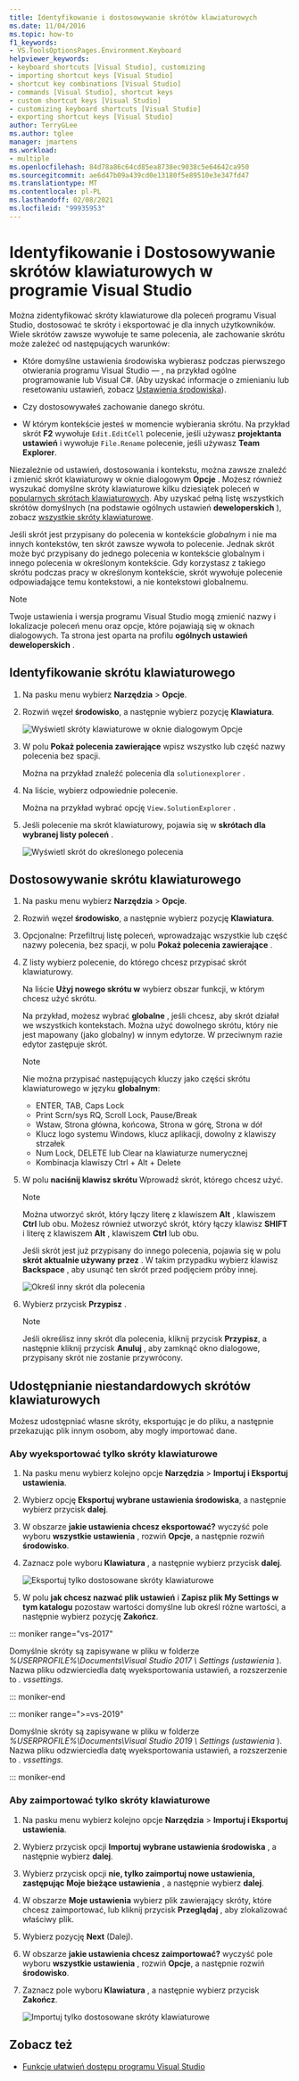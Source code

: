 ```yaml
---
title: Identyfikowanie i dostosowywanie skrótów klawiaturowych
ms.date: 11/04/2016
ms.topic: how-to
f1_keywords:
- VS.ToolsOptionsPages.Environment.Keyboard
helpviewer_keywords:
- keyboard shortcuts [Visual Studio], customizing
- importing shortcut keys [Visual Studio]
- shortcut key combinations [Visual Studio]
- commands [Visual Studio], shortcut keys
- custom shortcut keys [Visual Studio]
- customizing keyboard shortcuts [Visual Studio]
- exporting shortcut keys [Visual Studio]
author: TerryGLee
ms.author: tglee
manager: jmartens
ms.workload:
- multiple
ms.openlocfilehash: 84d78a86c64cd85ea8738ec9038c5e64642ca950
ms.sourcegitcommit: ae6d47b09a439cd0e13180f5e89510e3e347fd47
ms.translationtype: MT
ms.contentlocale: pl-PL
ms.lasthandoff: 02/08/2021
ms.locfileid: "99935953"
---
```

# <a name="identify-and-customize-keyboard-shortcuts-in-visual-studio"></a>Identyfikowanie i Dostosowywanie skrótów klawiaturowych w programie Visual Studio

Można zidentyfikować skróty klawiaturowe dla poleceń programu Visual Studio, dostosować te skróty i eksportować je dla innych użytkowników. Wiele skrótów zawsze wywołuje te same polecenia, ale zachowanie skrótu może zależeć od następujących warunków:

- Które domyślne ustawienia środowiska wybierasz podczas pierwszego otwierania programu Visual Studio &mdash; , na przykład ogólne programowanie lub Visual C#. (Aby uzyskać informacje o zmienianiu lub resetowaniu ustawień, zobacz [Ustawienia środowiska](environment-settings.md)).

- Czy dostosowywałeś zachowanie danego skrótu.

- W którym kontekście jesteś w momencie wybierania skrótu. Na przykład skrót **F2** wywołuje `Edit.EditCell` polecenie, jeśli używasz **projektanta ustawień** i wywołuje `File.Rename` polecenie, jeśli używasz **Team Explorer**.

Niezależnie od ustawień, dostosowania i kontekstu, można zawsze znaleźć i zmienić skrót klawiaturowy w oknie dialogowym **Opcje** . Możesz również wyszukać domyślne skróty klawiaturowe kilku dziesiątek poleceń w [popularnych skrótach klawiaturowych](../ide/default-keyboard-shortcuts-for-frequently-used-commands-in-visual-studio.md). Aby uzyskać pełną listę wszystkich skrótów domyślnych (na podstawie ogólnych ustawień **deweloperskich** ), zobacz [wszystkie skróty klawiaturowe](../ide/default-keyboard-shortcuts-in-visual-studio.md).

Jeśli skrót jest przypisany do polecenia w kontekście *globalnym* i nie ma innych kontekstów, ten skrót zawsze wywoła to polecenie. Jednak skrót może być przypisany do jednego polecenia w kontekście globalnym i innego polecenia w określonym kontekście. Gdy korzystasz z takiego skrótu podczas pracy w określonym kontekście, skrót wywołuje polecenie odpowiadające temu kontekstowi, a nie kontekstowi globalnemu.

> [!NOTE]
> Twoje ustawienia i wersja programu Visual Studio mogą zmienić nazwy i lokalizacje poleceń menu oraz opcje, które pojawiają się w oknach dialogowych. Ta strona jest oparta na profilu **ogólnych ustawień deweloperskich** .

## <a name="identify-a-keyboard-shortcut"></a>Identyfikowanie skrótu klawiaturowego

1. Na pasku menu wybierz **Narzędzia**  >  **Opcje**.

2. Rozwiń węzeł **środowisko**, a następnie wybierz pozycję **Klawiatura**.

   ![Wyświetl skróty klawiaturowe w oknie dialogowym Opcje](../ide/media/optionskeyboard.png)

3. W polu **Pokaż polecenia zawierające** wpisz wszystko lub część nazwy polecenia bez spacji.

   Można na przykład znaleźć polecenia dla `solutionexplorer` .

4. Na liście, wybierz odpowiednie polecenie.

    Można na przykład wybrać opcję `View.SolutionExplorer` .

5. Jeśli polecenie ma skrót klawiaturowy, pojawia się w **skrótach dla wybranej listy poleceń** .

   ![Wyświetl skrót do określonego polecenia](../ide/media/viewshortcut.png)

## <a name="customize-a-keyboard-shortcut"></a>Dostosowywanie skrótu klawiaturowego

1. Na pasku menu wybierz **Narzędzia**  >  **Opcje**.

2. Rozwiń węzeł **środowisko**, a następnie wybierz pozycję **Klawiatura**.

3. Opcjonalne: Przefiltruj listę poleceń, wprowadzając wszystkie lub część nazwy polecenia, bez spacji, w polu **Pokaż polecenia zawierające** .

4. Z listy wybierz polecenie, do którego chcesz przypisać skrót klawiaturowy.

   Na liście **Użyj nowego skrótu w** wybierz obszar funkcji, w którym chcesz użyć skrótu.

   Na przykład, możesz wybrać **globalne** , jeśli chcesz, aby skrót działał we wszystkich kontekstach. Można użyć dowolnego skrótu, który nie jest mapowany (jako globalny) w innym edytorze. W przeciwnym razie edytor zastępuje skrót.

   > [!NOTE]
   > Nie można przypisać następujących kluczy jako części skrótu klawiaturowego w języku **globalnym**:
   >
   > - ENTER, TAB, Caps Lock
   > - Print Scrn/sys RQ, Scroll Lock, Pause/Break
   > - Wstaw, Strona główna, końcowa, Strona w górę, Strona w dół
   > - Klucz logo systemu Windows, klucz aplikacji, dowolny z klawiszy strzałek
   > - Num Lock, DELETE lub Clear na klawiaturze numerycznej
   > - Kombinacja klawiszy Ctrl + Alt + Delete

6. W polu **naciśnij klawisz skrótu** Wprowadź skrót, którego chcesz użyć.

    > [!NOTE]
    > Można utworzyć skrót, który łączy literę z klawiszem **Alt** , klawiszem **Ctrl** lub obu. Możesz również utworzyć skrót, który łączy klawisz **SHIFT** i literę z klawiszem **Alt** , klawiszem **Ctrl** lub obu.

     Jeśli skrót jest już przypisany do innego polecenia, pojawia się w polu **skrót aktualnie używany przez** . W takim przypadku wybierz klawisz **Backspace** , aby usunąć ten skrót przed podjęciem próby innej.

    ![Określ inny skrót dla polecenia](../ide/media/reassignshortcut.png)

7. Wybierz przycisk **Przypisz** .

    > [!NOTE]
    > Jeśli określisz inny skrót dla polecenia, kliknij przycisk **Przypisz**, a następnie kliknij przycisk **Anuluj** , aby zamknąć okno dialogowe, przypisany skrót nie zostanie przywrócony.

## <a name="share-custom-keyboard-shortcuts"></a>Udostępnianie niestandardowych skrótów klawiaturowych

Możesz udostępniać własne skróty, eksportując je do pliku, a następnie przekazując plik innym osobom, aby mogły importować dane.

### <a name="to-export-only-keyboard-shortcuts"></a>Aby wyeksportować tylko skróty klawiaturowe

1. Na pasku menu wybierz kolejno opcje **Narzędzia**  >  **Importuj i Eksportuj ustawienia**.

2. Wybierz opcję **Eksportuj wybrane ustawienia środowiska**, a następnie wybierz przycisk **dalej**.

3. W obszarze **jakie ustawienia chcesz eksportować?** wyczyść pole wyboru **wszystkie ustawienia** , rozwiń **Opcje**, a następnie rozwiń **środowisko**.

4. Zaznacz pole wyboru **Klawiatura** , a następnie wybierz przycisk **dalej**.

   ![Eksportuj tylko dostosowane skróty klawiaturowe](../ide/media/exportshortcuts.png)

5. W polu **jak chcesz nazwać plik ustawień** i **Zapisz plik My Settings w tym katalogu** pozostaw wartości domyślne lub określ różne wartości, a następnie wybierz pozycję **Zakończ**.

::: moniker range="vs-2017"

Domyślnie skróty są zapisywane w pliku w folderze *%USERPROFILE%\Documents\Visual Studio 2017 \ Settings (ustawienia* ). Nazwa pliku odzwierciedla datę wyeksportowania ustawień, a rozszerzenie to *. vssettings*.

::: moniker-end

::: moniker range=">=vs-2019"

Domyślnie skróty są zapisywane w pliku w folderze *%USERPROFILE%\Documents\Visual Studio 2019 \ Settings (ustawienia* ). Nazwa pliku odzwierciedla datę wyeksportowania ustawień, a rozszerzenie to *. vssettings*.

::: moniker-end

### <a name="to-import-only-keyboard-shortcuts"></a>Aby zaimportować tylko skróty klawiaturowe

1. Na pasku menu wybierz kolejno opcje **Narzędzia**  >  **Importuj i Eksportuj ustawienia**.

2. Wybierz przycisk opcji **Importuj wybrane ustawienia środowiska** , a następnie wybierz **dalej**.

3. Wybierz przycisk opcji **nie, tylko zaimportuj nowe ustawienia, zastępując Moje bieżące ustawienia** , a następnie wybierz **dalej**.

4. W obszarze **Moje ustawienia** wybierz plik zawierający skróty, które chcesz zaimportować, lub kliknij przycisk **Przeglądaj** , aby zlokalizować właściwy plik.

5. Wybierz pozycję **Next** (Dalej).

6. W obszarze **jakie ustawienia chcesz zaimportować?** wyczyść pole wyboru **wszystkie ustawienia** , rozwiń **Opcje**, a następnie rozwiń **środowisko**.

7. Zaznacz pole wyboru **Klawiatura** , a następnie wybierz przycisk **Zakończ**.

   ![Importuj tylko dostosowane skróty klawiaturowe](../ide/media/importshortcuts.png)

## <a name="see-also"></a>Zobacz też

- [Funkcje ułatwień dostępu programu Visual Studio](../ide/reference/accessibility-features-of-visual-studio.md)
